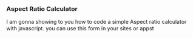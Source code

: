 
### Aspect Ratio Calculator
I am gonna showing to you how to code a simple Aspect ratio calculator with javascript. you can use this form in your sites or apps❗️

# 